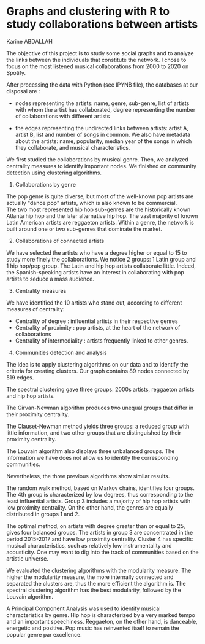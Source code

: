 # Graphs and clustering with R to study collaborations between artists

Karine ABDALLAH

The objective of this project is to study some social graphs and to analyze the links between the individuals that constitute the network. I chose to focus on the most listened musical collaborations from 2000 to 2020 on Spotify. 

After processing the data with Python (see IPYNB file), the databases at our disposal are :

- nodes representing the artists: name, genre, sub-genre, list of artists with whom the artist has collaborated, degree representing the number of collaborations with different artists

- the edges representing the undirected links between artists: artist A, artist B, list and number of songs in common.
We also have metadata about the artists: name, popularity, median year of the songs in which they collaborate, and musical characteristics.

We first studied the collaborations by musical genre. Then, we analyzed centrality measures to identify important nodes. We finished on community detection using clustering algorithms.

1.	Collaborations by genre

The pop genre is quite diverse, but most of the well-known pop artists are actually "dance pop" artists, which is also known to be commercial.  
The two most represented hip hop sub-genres are the historically known Atlanta hip hop and the later alternative hip hop.
The vast majority of known Latin American artists are reggaeton artists.
Within a genre, the network is built around one or two sub-genres that dominate the market.

2.	Collaborations of connected artists

We have selected the artists who have a degree higher or equal to 15 to study more finely the collaborations. We notice 2 groups: 1 Latin group and 1 hip hop/pop group. The Latin and hip hop artists collaborate little. Indeed, the Spanish-speaking artists have an interest in collaborating with pop artists to seduce a mass audience.

3.	Centrality measures

We have identified the 10 artists who stand out, according to different measures of centrality:
- Centrality of degree : influential artists in their respective genres
- Centrality of proximity : pop artists, at the heart of the network of collaborations
- Centrality of intermediality : artists frequently linked to other genres.

4.	Communities detection and analysis

The idea is to apply clustering algorithms on our data and to identify the criteria for creating clusters. Our graph contains 89 nodes connected by 519 edges.

The spectral clustering gave three groups: 2000s artists, reggaeton artists and hip hop artists.

The Girvan-Newman algorithm produces two unequal groups that differ in their proximity centrality.

The Clauset-Newman method yields three groups: a reduced group with little information, and two other groups that are distinguished by their proximity centrality.

The Louvain algorithm also displays three unbalanced groups. The information we have does not allow us to identify the corresponding communities.

Nevertheless, the three previous algorithms show similar results.

The random walk method, based on Markov chains, identifies four groups. The 4th group is characterized by low degrees, thus corresponding to the least influential artists. Group 3 includes a majority of hip hop artists with low proximity centrality. On the other hand, the genres are equally distributed in groups 1 and 2. 

The optimal method, on artists with degree greater than or equal to 25, gives four balanced groups. The artists in group 3 are concentrated in the period 2015-2017 and have low proximity centrality. Cluster 4 has specific musical characteristics, such as relatively low instrumentality and acousticity. One may want to dig into the track of communities based on the artistic universe. 

We evaluated the clustering algorithms with the modularity measure. The higher the modularity measure, the more internally connected and separated the clusters are, thus the more efficient the algorithm is. The spectral clustering algorithm has the best modularity, followed by the Louvain algorithm. 

A Principal Component Analysis was used to identify musical characteristics by genre. Hip hop is characterized by a very marked tempo and an important speechiness. Reggaeton, on the other hand, is danceable, energetic and positive. Pop music has reinvented itself to remain the popular genre par excellence.
